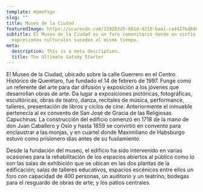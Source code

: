 ```yaml
---
template: HomePage
slug: ""
title: Museo de la Ciudad
featuredImage: https://ucarecdn.com/159203d3-881d-4218-baa1-ca4427b48d0d/
subtitle: El Museo de la Ciudad es un foro comunitario donde un sinfín de
  expresiones culturales suceden al mismo tiempo.
meta:
  description: This is a meta description.
  title: The Ultimate Gatsby Starter
---
```

El Museo de la Ciudad, ubicado sobre la calle Guerrero en el Centro Histórico de Querétaro, fue fundado el 14 de febrero de 1997. Funge como un referente del arte para dar difusión y exposición a los jóvenes que desarrollan obras de arte. Da lugar a exposiciones pictóricas, fotográficas, escultóricas, obras de teatro, danza, recitales de música, performance, talleres, presentación de libros y ciclos de cine. Anteriormente el inmueble pertenecía al ex convento de San José de Gracia de las Religiosas Capuchinas. La construcción del edificio comenzó en 1718 de la mano de don Juan Caballero y Osio y hasta 1859 se convirtió en convento para enclaustrar a las monjas, y en cuartel donde Maximiliano de Habsburgo estuvo como prisionero días antes de su fusilamiento. 

Desde la fundación del museo, el edificio ha sido intervenido en varias ocasiones para la rehabilitación de los espacios abiertos al público como lo son las salas de exhibición que se ubican en las dos plantas de la edificación; salas de talleres educativos, espacios escénicos entre ellos un foro con capacidad de 400 personas, un auditorio y un teatrino; bodegas para el resguardo de obras de arte; y los patios centrales.